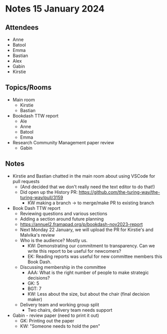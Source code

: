 # Notes 15 January 2024

## Attendees

* Anne
* Batool
* Emma
* Bastian
* Alex
* Gabin
* Kirstie

## Topics/Rooms

* Main room
  * Kirstie
  * Bastian
* Bookdash TTW report
  * Ale
  * Anne
  * Batool
  * Emma
* Research Community Management paper review
  * Gabin

 ## Notes

* Kirstie and Bastian chatted in the main room about using VSCode for pull requests
  * (And decided that we don't really need the text editor to do that!)
  * Did open up the History PR: https://github.com/the-turing-way/the-turing-way/pull/3159
      * KW making a branch -> to merge/make PR to existing branch
* Book Dash TTW report
    * Reviewing questions and various sections
    * Adding a section around future planning
    * https://annuel2.framapad.org/p/bookdash-nov2023-report
    * Next Monday 22 January, we will upload the PR for Kirstie's and Malvika's review
    * Who is the audience? Mostly us.
        * KW: Demonstrating our commitment to transparency. Can we write this report to be useful for newcomers?
        * EK: Reading reports was useful for new committee members this Book Dash.
    * Discussing membership in the committee
        * AAA: What is the right number of people to make strategic decisions? 
        * GK: 5
        * BGT: 7
        * KW: Less about the size, but about the chair (final decision maker)
	* Delivery team and working group split
		* Two chairs, delivery team needs support
* Gabin - review paper (need to print it out)
	* GK: Printing out the paper
	* KW: "Someone needs to hold the pen"
